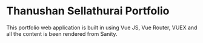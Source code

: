 # Thanushan Sellathurai Portfolio

This portfolio web application is built in using Vue JS, Vue Router, VUEX and all the content is been rendered from Sanity.
